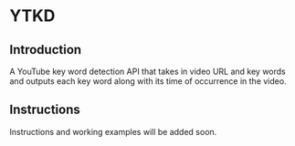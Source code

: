 # YTKD

## Introduction
A YouTube key word detection API that takes in video URL and key words and outputs each key word along with its time of occurrence in the video.

## Instructions
Instructions and working examples will be added soon.